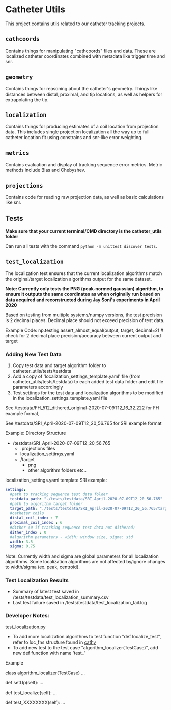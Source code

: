 # Catheter Utils

This project contains utils related to our catheter tracking projects.

## `cathcoords`

Contains things for manipulating "cathcoords" files and data.
These are localized catheter coordinates combined with metadata like trigger time and snr.

## `geometry`

Contains things for reasoning about the catheter's geometry.
Things like distances between distal, proximal, and tip locations, as well as helpers for extrapolating the tip.

## `localization`

Contains things for producing estimates of a coil location from projection data.
This includes single projection localization all the way up to full catheter location fit using constrains
and snr-like error weighting.

## `metrics`

Contains evaluation and display of tracking sequence error metrics. Metric methods include Bias and Chebyshev. 

## `projections`

Contains code for reading raw projection data, as well as basic calculations like snr.

## Tests

**Make sure that your current terminal/CMD directory is the catheter_utils folder**

Can run all tests with the command `python -m unittest discover tests`.

## `test_localization`

The localization test ensures that the current localization algorithms match the original/target localization 
algorithms output for the same dataset.

**Note: Currently only tests the PNG (peak-normed gaussian) algorithm, to ensure it outputs the same coordinates as 
when originally run based on data acquired and reconstructed during Jay Soni's experiments in April 2020**

Based on testing from multiple systems/numpy versions, the test precision is 2 decimal places. 
Decimal place should not exceed precision of test data. 

Example Code: np.testing.assert_almost_equal(output, target, decimal=2) # check for 2 decimal place precision/accuracy between current output and target 


### Adding New Test Data
1. Copy test data and target algorithm folder to catheter_utils/tests/testdata
1. Add a copy of 'localization_settings_template.yaml' file (from catheter_utils/tests/testdata) to each added test data folder and edit file parameters accordingly
1. Test settings for the test data and localization algorithms to be modified in the localization_settings_template.yaml file


See /testdata/FH_512_dithered_original-2020-07-09T12_16_32.222 for FH example format,

See /testdata/SRI_April-2020-07-09T12_20_56.765 for SRI example format

Example: Directory Structure
- /testdata/SRI_April-2020-07-09T12_20_56.765
  - .projections files
  - localization_settings.yaml
  - /target
      - png
      - other algorithm folders etc..

localization_settings.yaml template SRI example:
```yaml
settings:
  #path to tracking sequence test data folder
  testdata_path: "./tests/testdata/SRI_April-2020-07-09T12_20_56.765"
  #path to algorithm target folder
  target_path: "./tests/testdata/SRI_April-2020-07-09T12_20_56.765/target"
  #catheter coils
  distal_coil_index : 7
  proximal_coil_index : 6
  #dither (0 if tracking sequence test data not dithered)
  dither_index : 0
  #algorithm parameters - width: window size, sigma: std
  width: 3.5
  sigma: 0.75
```
Note: Currently width and sigma are global parameters for all localization algorithms. Some localization algorithms are not affected by/ignore changes to width/sigma (ex. peak, centroid). 

### Test Localization Results
- Summary of latest test saved in /tests/testdata/test_localization_summary.csv
- Last test failure saved in /tests/testdata/test_localization_fail.log

### Developer Notes:

test_localization.py
- To add more localization algorithms to test function "def localize_test", refer to loc_fns structure found in [cathy](http://panoptes.sri.utoronto.ca:8088/wright-group/cathy/blob/master/cathy/cli.py#L497)
- To add new test to the test case "algorithm_localizer(TestCase)", add new def function with name 'test_' 

Example

class algorithm_localizer(TestCase)
...

def setUp(self):
...

def test_localize(self): 
...

def test_XXXXXXXX(self): ...
